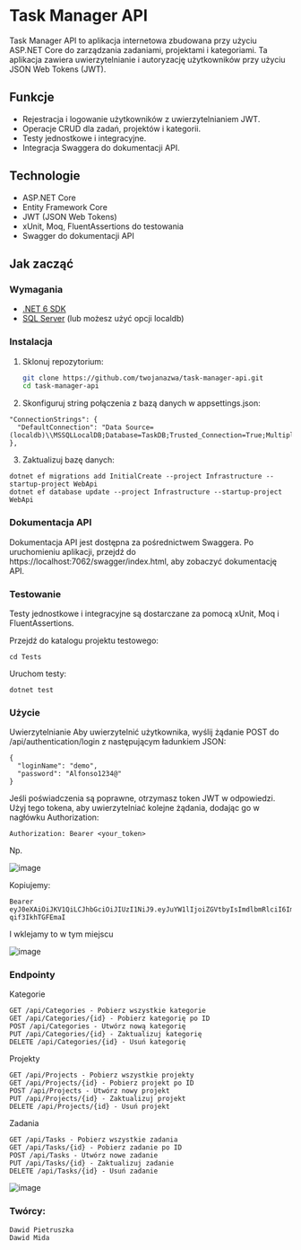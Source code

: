 # Task Manager API

Task Manager API to aplikacja internetowa zbudowana przy użyciu ASP.NET Core do zarządzania zadaniami, projektami i kategoriami. Ta aplikacja zawiera uwierzytelnianie i autoryzację użytkowników przy użyciu JSON Web Tokens (JWT).

## Funkcje

- Rejestracja i logowanie użytkowników z uwierzytelnianiem JWT.
- Operacje CRUD dla zadań, projektów i kategorii.
- Testy jednostkowe i integracyjne.
- Integracja Swaggera do dokumentacji API.

## Technologie

- ASP.NET Core
- Entity Framework Core
- JWT (JSON Web Tokens)
- xUnit, Moq, FluentAssertions do testowania
- Swagger do dokumentacji API

## Jak zacząć

### Wymagania

- [.NET 6 SDK](https://dotnet.microsoft.com/download)
- [SQL Server](https://www.microsoft.com/en-us/sql-server/sql-server-downloads) (lub możesz użyć opcji localdb)

### Instalacja

1. Sklonuj repozytorium:
   ```bash
   git clone https://github.com/twojanazwa/task-manager-api.git
   cd task-manager-api

2. Skonfiguruj string połączenia z bazą danych w appsettings.json:
  ```
  "ConnectionStrings": {
    "DefaultConnection": "Data Source=(localdb)\\MSSQLLocalDB;Database=TaskDB;Trusted_Connection=True;MultipleActiveResultSets=true"
  },
```
3. Zaktualizuj bazę danych:
```
dotnet ef migrations add InitialCreate --project Infrastructure --startup-project WebApi
dotnet ef database update --project Infrastructure --startup-project WebApi
```
### Dokumentacja API
Dokumentacja API jest dostępna za pośrednictwem Swaggera. Po uruchomieniu aplikacji, przejdź do https://localhost:7062/swagger/index.html, aby zobaczyć dokumentację API.

### Testowanie
Testy jednostkowe i integracyjne są dostarczane za pomocą xUnit, Moq i FluentAssertions.

Przejdź do katalogu projektu testowego:
```
cd Tests
```
Uruchom testy:
```
dotnet test
```

### Użycie
Uwierzytelnianie
Aby uwierzytelnić użytkownika, wyślij żądanie POST do /api/authentication/login z następującym ładunkiem JSON:

```
{
  "loginName": "demo",
  "password": "Alfonso1234@"
}
```
Jeśli poświadczenia są poprawne, otrzymasz token JWT w odpowiedzi. Użyj tego tokena, aby uwierzytelniać kolejne żądania, dodając go w nagłówku Authorization:

```
Authorization: Bearer <your_token>
```

Np.

![image](https://github.com/Onceqpon/TaskManager_BackEndProject/assets/117514577/d9d78d13-95b0-40b5-afd3-d032a1a1780c)

Kopiujemy:
```
Bearer eyJ0eXAiOiJKV1QiLCJhbGciOiJIUzI1NiJ9.eyJuYW1lIjoiZGVtbyIsImdlbmRlciI6Im1hbGUiLCJlbWFpbCI6IkRhd2lkQG8yLnBsIiwiZXhwIjoxNzE5NzYzMTIwLCJqdGkiOiJjYzFhZjFhMy04ZjlhLTQxNTktOWYyZS1mOWQxZDI0N2FhOTQiLCJhdWQiOiJtaXBpZSIsImlzcyI6Im1pcGllIn0.qbyq7zL2EIfoN9mnUnuqwJ3KZBik-qif3IkhTGFEmaI
```
I wklejamy to w tym miejscu

![image](https://github.com/Onceqpon/TaskManager_BackEndProject/assets/117514577/be4a464e-75d4-460a-aa6b-1c39c03c91b2)


### Endpointy
Kategorie
```
GET /api/Categories - Pobierz wszystkie kategorie
GET /api/Categories/{id} - Pobierz kategorię po ID
POST /api/Categories - Utwórz nową kategorię
PUT /api/Categories/{id} - Zaktualizuj kategorię
DELETE /api/Categories/{id} - Usuń kategorię
```
Projekty
```
GET /api/Projects - Pobierz wszystkie projekty
GET /api/Projects/{id} - Pobierz projekt po ID
POST /api/Projects - Utwórz nowy projekt
PUT /api/Projects/{id} - Zaktualizuj projekt
DELETE /api/Projects/{id} - Usuń projekt
```
Zadania
```
GET /api/Tasks - Pobierz wszystkie zadania
GET /api/Tasks/{id} - Pobierz zadanie po ID
POST /api/Tasks - Utwórz nowe zadanie
PUT /api/Tasks/{id} - Zaktualizuj zadanie
DELETE /api/Tasks/{id} - Usuń zadanie
```
![image](https://github.com/Onceqpon/TaskManager_BackEndProject/assets/117514577/88b4c15f-83f0-4a22-ad8a-eae344c93480)


### Twórcy:
```
Dawid Pietruszka
Dawid Mida
```
